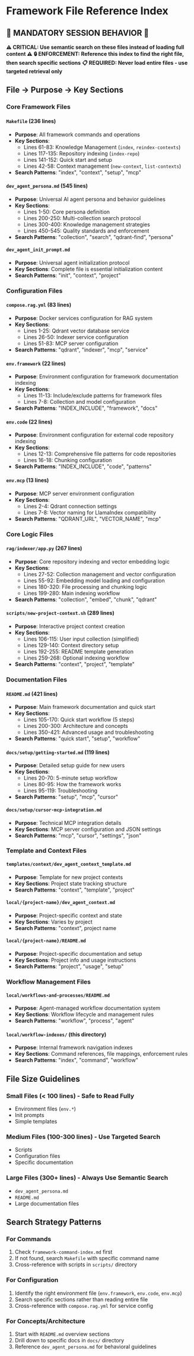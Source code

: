 # Framework File Reference Index

## 🚨 MANDATORY SESSION BEHAVIOR 🚨
**⚠️ CRITICAL: Use semantic search on these files instead of loading full content ⚠️**
**🔒 ENFORCEMENT: Reference this index to find the right file, then search specific sections**
**📋 REQUIRED: Never load entire files - use targeted retrieval only**

## File → Purpose → Key Sections

### Core Framework Files

#### `Makefile` (236 lines)
- **Purpose**: All framework commands and operations
- **Key Sections**:
  - Lines 61-83: Knowledge Management (`index`, `reindex-contexts`)
  - Lines 117-135: Repository indexing (`index-repo`)
  - Lines 141-152: Quick start and setup
  - Lines 42-58: Context management (`new-context`, `list-contexts`)
- **Search Patterns**: "index", "context", "setup", "mcp"

#### `dev_agent_persona.md` (545 lines)
- **Purpose**: Universal AI agent persona and behavior guidelines
- **Key Sections**:
  - Lines 1-50: Core persona definition
  - Lines 200-250: Multi-collection search protocol
  - Lines 300-400: Knowledge management strategies
  - Lines 450-545: Quality standards and enforcement
- **Search Patterns**: "collection", "search", "qdrant-find", "persona"

#### `dev_agent_init_prompt.md`
- **Purpose**: Universal agent initialization protocol
- **Key Sections**: Complete file is essential initialization content
- **Search Patterns**: "init", "context", "project"

### Configuration Files

#### `compose.rag.yml` (83 lines)
- **Purpose**: Docker services configuration for RAG system
- **Key Sections**:
  - Lines 1-25: Qdrant vector database service
  - Lines 26-50: Indexer service configuration
  - Lines 51-83: MCP server configuration
- **Search Patterns**: "qdrant", "indexer", "mcp", "service"

#### `env.framework` (22 lines)
- **Purpose**: Environment configuration for framework documentation indexing
- **Key Sections**:
  - Lines 11-13: Include/exclude patterns for framework files
  - Lines 7-8: Collection and model configuration
- **Search Patterns**: "INDEX_INCLUDE", "framework", "docs"

#### `env.code` (22 lines)
- **Purpose**: Environment configuration for external code repository indexing
- **Key Sections**:
  - Lines 12-13: Comprehensive file patterns for code repositories
  - Lines 16-18: Chunking configuration
- **Search Patterns**: "INDEX_INCLUDE", "code", "patterns"

#### `env.mcp` (13 lines)
- **Purpose**: MCP server environment configuration
- **Key Sections**:
  - Lines 2-4: Qdrant connection settings
  - Lines 7-8: Vector naming for LlamaIndex compatibility
- **Search Patterns**: "QDRANT_URL", "VECTOR_NAME", "mcp"

### Core Logic Files

#### `rag/indexer/app.py` (267 lines)
- **Purpose**: Core repository indexing and vector embedding logic
- **Key Sections**:
  - Lines 27-52: Collection management and vector configuration
  - Lines 55-92: Embedding model loading and configuration
  - Lines 180-320: File processing and chunking logic
  - Lines 199-280: Main indexing workflow
- **Search Patterns**: "collection", "embed", "chunk", "qdrant"

#### `scripts/new-project-context.sh` (289 lines)
- **Purpose**: Interactive project context creation
- **Key Sections**:
  - Lines 106-115: User input collection (simplified)
  - Lines 129-140: Context directory setup
  - Lines 192-255: README template generation
  - Lines 259-268: Optional indexing workflow
- **Search Patterns**: "context", "project", "template"

### Documentation Files

#### `README.md` (421 lines)
- **Purpose**: Main framework documentation and quick start
- **Key Sections**:
  - Lines 105-170: Quick start workflow (5 steps)
  - Lines 200-300: Architecture and concepts
  - Lines 350-421: Advanced usage and troubleshooting
- **Search Patterns**: "quick start", "setup", "workflow"

#### `docs/setup/getting-started.md` (119 lines)
- **Purpose**: Detailed setup guide for new users
- **Key Sections**:
  - Lines 20-70: 5-minute setup workflow
  - Lines 80-95: How the framework works
  - Lines 95-119: Troubleshooting
- **Search Patterns**: "setup", "mcp", "cursor"

#### `docs/setup/cursor-mcp-integration.md`
- **Purpose**: Technical MCP integration details
- **Key Sections**: MCP server configuration and JSON settings
- **Search Patterns**: "mcp", "cursor", "settings", "json"

### Template and Context Files

#### `templates/context/dev_agent_context_template.md`
- **Purpose**: Template for new project contexts
- **Key Sections**: Project state tracking structure
- **Search Patterns**: "context", "template", "project"

#### `local/{project-name}/dev_agent_context.md`
- **Purpose**: Project-specific context and state
- **Key Sections**: Varies by project
- **Search Patterns**: "context", project name

#### `local/{project-name}/README.md`
- **Purpose**: Project-specific documentation and setup
- **Key Sections**: Project info and usage instructions
- **Search Patterns**: "project", "usage", "setup"

### Workflow Management Files

#### `local/workflows-and-processes/README.md`
- **Purpose**: Agent-managed workflow documentation system
- **Key Sections**: Workflow lifecycle and management rules
- **Search Patterns**: "workflow", "process", "agent"

#### `local/workflow-indexes/` (this directory)
- **Purpose**: Internal framework navigation indexes
- **Key Sections**: Command references, file mappings, enforcement rules
- **Search Patterns**: "index", "command", "workflow"

## File Size Guidelines

### Small Files (< 100 lines) - Safe to Read Fully
- Environment files (`env.*`)
- Init prompts
- Simple templates

### Medium Files (100-300 lines) - Use Targeted Search
- Scripts
- Configuration files
- Specific documentation

### Large Files (300+ lines) - Always Use Semantic Search
- `dev_agent_persona.md`
- `README.md`
- Large documentation files

## Search Strategy Patterns

### For Commands
1. Check `framework-command-index.md` first
2. If not found, search `Makefile` with specific command name
3. Cross-reference with scripts in `scripts/` directory

### For Configuration
1. Identify the right environment file (`env.framework`, `env.code`, `env.mcp`)
2. Search specific sections rather than reading entire file
3. Cross-reference with `compose.rag.yml` for service config

### For Concepts/Architecture
1. Start with `README.md` overview sections
2. Drill down to specific docs in `docs/` directory
3. Reference `dev_agent_persona.md` for behavioral guidelines
